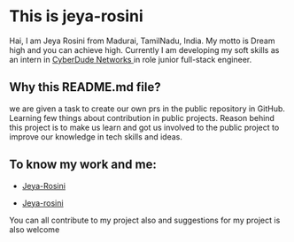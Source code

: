 # This is jeya-rosini
 
Hai, I am Jeya Rosini from Madurai, TamilNadu, India. My motto is Dream high and you can achieve high. Currently I am developing my soft skills as an intern in [ CyberDude Networks ](https://www.cyberdudenetworks.com/) in role junior full-stack engineer.

## Why this README.md file?

we are given a task to create our own prs in the public repository in GitHub. Learning few things about contribution in public projects. Reason behind this project is to make us learn and got us involved to the public project to improve our knowledge in tech skills and ideas.

## To know my work and me:

- [Jeya-Rosini](https://www.linkedin.com/in/jeya-rosini-a4255421a/)

- [Jeya-rosini](https://github.com/Jeya-rosini)

You can all contribute to my project also and suggestions for my project is also welcome
      

